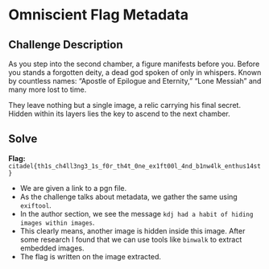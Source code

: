 # Omniscient Flag Metadata

## Challenge Description
As you step into the second chamber, a figure manifests before you. Before you stands a forgotten deity, a dead god spoken of only in whispers. Known by countless names: “Apostle of Epilogue and Eternity,” “Lone Messiah” and many more lost to time.

They leave nothing but a single image, a relic carrying his final secret. Hidden within its layers lies the key to ascend to the next chamber.


## Solve
**Flag:** `citadel{th1s_ch4ll3ng3_1s_f0r_th4t_0ne_ex1ft00l_4nd_b1nw4lk_enthus14st}`

- We are given a link to a pgn file.
- As the challenge talks about metadata, we gather the same using `exiftool`.
- In the author section, we see the message `kdj had a habit of hiding images within images`.
- This clearly means, another image is hidden inside this image. After some research I found that we can use tools like `binwalk` to extract embedded images.
- The flag is written on the image extracted.
